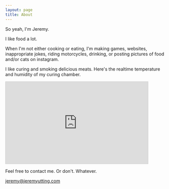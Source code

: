 ```yaml
---
layout: page
title: About
---
```


So yeah, I'm Jeremy.

I like food a lot.

When I'm not either cooking or eating, I'm making games, websites, inappropriate jokes, riding motorcycles, drinking, or posting pictures of food and/or cats on instagram.

I like curing and smoking delicious meats. Here's the realtime temperature and humidity of my curing chamber.
<iframe width="450" height="260" style="border: 1px solid #cccccc;" src="https://thingspeak.com/apps/plugins/58921"></iframe>

Feel free to contact me. Or don't. Whatever.

[jeremy@jeremyutting.com](mailto:jeremy@jeremyutting.com)
